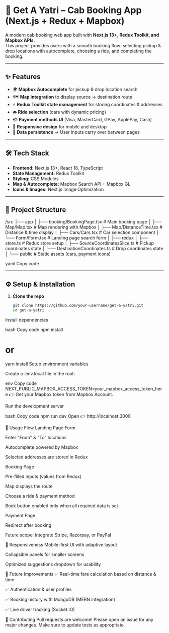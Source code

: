 # 🚖 Get A Yatri – Cab Booking App (Next.js + Redux + Mapbox)

A modern cab booking web app built with **Next.js 13+, Redux Toolkit, and Mapbox APIs**.  
This project provides users with a smooth booking flow: selecting pickup & drop locations with autocomplete, choosing a ride, and completing the booking.

---

## ✨ Features

- 🌍 **Mapbox Autocomplete** for pickup & drop location search  
- 🗺️ **Map integration** to display source → destination route  
- ⚡ **Redux Toolkit state management** for storing coordinates & addresses  
- 🚘 **Ride selection** (cars with dynamic pricing)  
- 💳 **Payment methods UI** (Visa, MasterCard, GPay, ApplePay, Cash)  
- 📱 **Responsive design** for mobile and desktop  
- 🔄 **Data persistence** → User inputs carry over between pages  

---

## 🛠️ Tech Stack

- **Frontend:** Next.js 13+, React 18, TypeScript  
- **State Management:** Redux Toolkit  
- **Styling:** CSS Modules  
- **Map & Autocomplete:** Mapbox Search API + Mapbox GL  
- **Icons & Images:** Next.js Image Optimization  

---

## 📂 Project Structure

/src
├── app
│ ├── booking/BookingPage.tsx # Main booking page
│ ├── Map/Map.tsx # Map rendering with Mapbox
│ ├── Map/DistanceTime.tsx # Distance & time display
│ ├── Cars/Cars.tsx # Car selection component
│ └── Form/Form.tsx # Landing page search form
│
├── redux
│ ├── store.ts # Redux store setup
│ ├── SourceCoordinatesSlice.ts # Pickup coordinates state
│ └── DestinationCoordinates.ts # Drop coordinates state
│
└── public # Static assets (cars, payment icons)

yaml
Copy code

---

## ⚙️ Setup & Installation

1. **Clone the repo**
   ```bash
   git clone https://github.com/your-username/get-a-yatri.git
   cd get-a-yatri
Install dependencies

bash
Copy code
npm install
# or
yarn install
Setup environment variables

Create a .env.local file in the root:

env
Copy code
NEXT_PUBLIC_MAPBOX_ACCESS_TOKEN=your_mapbox_access_token_here
👉 Get your Mapbox token from Mapbox Account.

Run the development server

bash
Copy code
npm run dev
Open 👉 http://localhost:3000

🚀 Usage Flow
Landing Page Form

Enter "From" & "To" locations

Autocomplete powered by Mapbox

Selected addresses are stored in Redux

Booking Page

Pre-filled inputs (values from Redux)

Map displays the route

Choose a ride & payment method

Book button enabled only when all required data is set

Payment Page

Redirect after booking

Future scope: integrate Stripe, Razorpay, or PayPal

📱 Responsiveness
Mobile-first UI with adaptive layout

Collapsible panels for smaller screens

Optimized suggestions dropdown for usability

🔮 Future Improvements
✅ Real-time fare calculation based on distance & time

✅ Authentication & user profiles

✅ Booking history with MongoDB (MERN integration)

✅ Live driver tracking (Socket.IO)

🤝 Contributing
Pull requests are welcome! Please open an issue for any major changes.
Make sure to update tests as appropriate.

